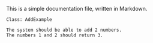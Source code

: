 This is a simple documentation file, written in Markdown.

```text
Class: AddExample

The system should be able to add 2 numbers.
The numbers 1 and 2 should return 3.
```